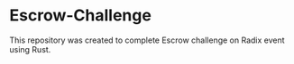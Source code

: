 # Escrow-Challenge
This repository was created to complete Escrow challenge on Radix event using Rust.
